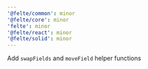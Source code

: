 ```yaml
---
'@felte/common': minor
'@felte/core': minor
'felte': minor
'@felte/react': minor
'@felte/solid': minor
---
```


Add `swapFields` and `moveField` helper functions
